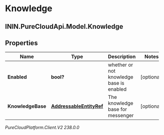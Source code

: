 # Knowledge

## ININ.PureCloudApi.Model.Knowledge

## Properties

|Name | Type | Description | Notes|
|------------ | ------------- | ------------- | -------------|
| **Enabled** | **bool?** | whether or not knowledge base is enabled | [optional] |
| **KnowledgeBase** | [**AddressableEntityRef**](AddressableEntityRef) | The knowledge base for messenger | [optional] |



_PureCloudPlatform.Client.V2 238.0.0_
